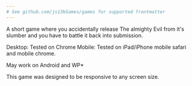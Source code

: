```yaml
---
# See github.com/js13kGames/games for supported frontmatter
---
```

A short game where you accidentally release The almighty Evil from it's slumber and you have to battle it back into submission. 

Desktop: Tested on Chrome 
Mobile: Tested on iPad/iPhone mobile safari and mobile chrome. 

May work on Android and WP*

This game was designed to be responsive to any screen size.